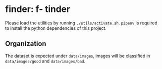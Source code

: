# finder: f- tinder

Please load the utilities by running `./utils/activate.sh`. `pipenv` is required to install the
python dependencies of this project.

## Organization

The dataset is expected under `data/images`, images will be classified in `data/images/good` and
`data/images/bad`.
